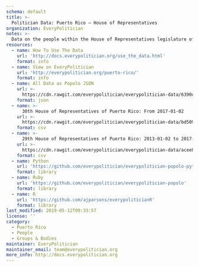 ```yaml
---
schema: default
title: >-
  Politician Data: Puerto Rico — House of Representatives
organization: EveryPolitician
notes: >-
  Data on the people within the House of Representatives legislature of Puerto Rico.
resources:
  - name: How To Use The Data
    url: 'http://docs.everypolitician.org/use_the_data.html'
    format: info
  - name: View on EveryPolitician
    url: 'http://everypolitician.org/puerto-rico/'
    format: info
  - name: All Data as Popolo JSON
    url: >-
      https://cdn.rawgit.com/everypolitician/everypolitician-data/6390cec19137f30cf5329f4ca38dfcb6d2803412/data/Puerto_Rico/House_of_Representatives/ep-popolo-v1.0.json
    format: json
  - name: >-
      30th House of Representatives of Puerto Rico: From 2017-01-02
    url: >-
      https://cdn.rawgit.com/everypolitician/everypolitician-data/bd509912bffbf97e035ecc6ca6dc55d86ea376ea/data/Puerto_Rico/House_of_Representatives/term-30.csv
    format: csv
  - name: >-
      29th House of Representatives of Puerto Rico: 2013-01-02 to 2017-01-01
    url: >-
      https://cdn.rawgit.com/everypolitician/everypolitician-data/acee8a7f4d93f1745b64888171928cd0bfc4c528/data/Puerto_Rico/House_of_Representatives/term-29.csv
    format: csv
  - name: Python
    url: 'https://github.com/everypolitician/everypolitician-popolo-python'
    format: library
  - name: Ruby
    url: 'https://github.com/everypolitician/everypolitician-popolo'
    format: library
  - name: R
    url: 'https://github.com/ajparsons/everypoliticianR'
    format: library
last_modified: 2019-05-12T09:33:57
license: ''
category:
  - Puerto Rico
  - People
  - Groups & Bodies
maintainer: EveryPolitician
maintainer_email: team@everypolitician.org
more_info: http://docs.everypolitician.org
---
```


